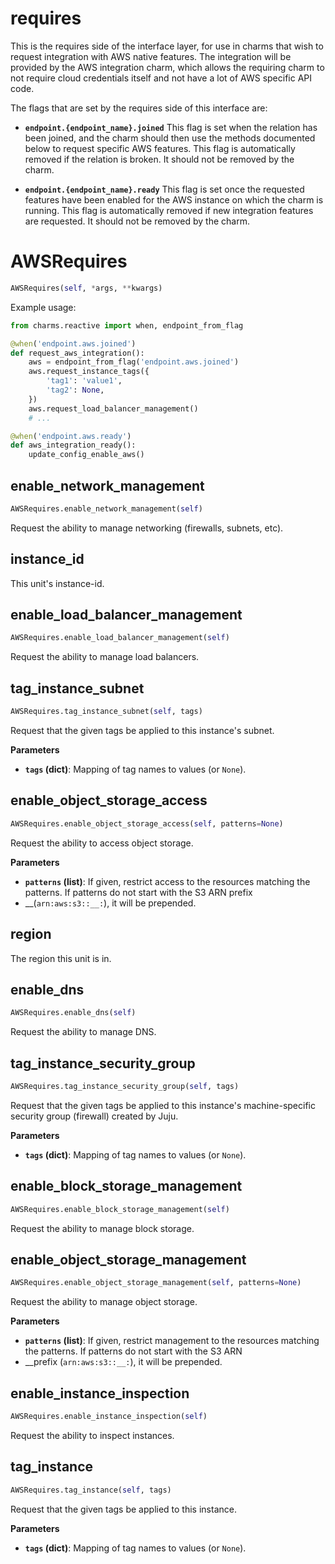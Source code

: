 <h1 id="requires">requires</h1>


This is the requires side of the interface layer, for use in charms that
wish to request integration with AWS native features.  The integration will
be provided by the AWS integration charm, which allows the requiring charm
to not require cloud credentials itself and not have a lot of AWS specific
API code.

The flags that are set by the requires side of this interface are:

* **`endpoint.{endpoint_name}.joined`** This flag is set when the relation
  has been joined, and the charm should then use the methods documented below
  to request specific AWS features.  This flag is automatically removed if
  the relation is broken.  It should not be removed by the charm.

* **`endpoint.{endpoint_name}.ready`** This flag is set once the requested
  features have been enabled for the AWS instance on which the charm is
  running.  This flag is automatically removed if new integration features
  are requested.  It should not be removed by the charm.

<h1 id="requires.AWSRequires">AWSRequires</h1>

```python
AWSRequires(self, *args, **kwargs)
```

Example usage:

```python
from charms.reactive import when, endpoint_from_flag

@when('endpoint.aws.joined')
def request_aws_integration():
    aws = endpoint_from_flag('endpoint.aws.joined')
    aws.request_instance_tags({
        'tag1': 'value1',
        'tag2': None,
    })
    aws.request_load_balancer_management()
    # ...

@when('endpoint.aws.ready')
def aws_integration_ready():
    update_config_enable_aws()
```

<h2 id="requires.AWSRequires.enable_network_management">enable_network_management</h2>

```python
AWSRequires.enable_network_management(self)
```

Request the ability to manage networking (firewalls, subnets, etc).

<h2 id="requires.AWSRequires.instance_id">instance_id</h2>


This unit's instance-id.

<h2 id="requires.AWSRequires.enable_load_balancer_management">enable_load_balancer_management</h2>

```python
AWSRequires.enable_load_balancer_management(self)
```

Request the ability to manage load balancers.

<h2 id="requires.AWSRequires.tag_instance_subnet">tag_instance_subnet</h2>

```python
AWSRequires.tag_instance_subnet(self, tags)
```

Request that the given tags be applied to this instance's subnet.

__Parameters__

- __`tags` (dict)__: Mapping of tag names to values (or `None`).

<h2 id="requires.AWSRequires.enable_object_storage_access">enable_object_storage_access</h2>

```python
AWSRequires.enable_object_storage_access(self, patterns=None)
```

Request the ability to access object storage.

__Parameters__

- __`patterns` (list)__: If given, restrict access to the resources matching
    the patterns. If patterns do not start with the S3 ARN prefix
- __(`arn:aws:s3::__:`), it will be prepended.

<h2 id="requires.AWSRequires.region">region</h2>


The region this unit is in.

<h2 id="requires.AWSRequires.enable_dns">enable_dns</h2>

```python
AWSRequires.enable_dns(self)
```

Request the ability to manage DNS.

<h2 id="requires.AWSRequires.tag_instance_security_group">tag_instance_security_group</h2>

```python
AWSRequires.tag_instance_security_group(self, tags)
```

Request that the given tags be applied to this instance's
machine-specific security group (firewall) created by Juju.

__Parameters__

- __`tags` (dict)__: Mapping of tag names to values (or `None`).

<h2 id="requires.AWSRequires.enable_block_storage_management">enable_block_storage_management</h2>

```python
AWSRequires.enable_block_storage_management(self)
```

Request the ability to manage block storage.

<h2 id="requires.AWSRequires.enable_object_storage_management">enable_object_storage_management</h2>

```python
AWSRequires.enable_object_storage_management(self, patterns=None)
```

Request the ability to manage object storage.

__Parameters__

- __`patterns` (list)__: If given, restrict management to the resources
    matching the patterns. If patterns do not start with the S3 ARN
- __prefix (`arn:aws:s3::__:`), it will be prepended.

<h2 id="requires.AWSRequires.enable_instance_inspection">enable_instance_inspection</h2>

```python
AWSRequires.enable_instance_inspection(self)
```

Request the ability to inspect instances.

<h2 id="requires.AWSRequires.tag_instance">tag_instance</h2>

```python
AWSRequires.tag_instance(self, tags)
```

Request that the given tags be applied to this instance.

__Parameters__

- __`tags` (dict)__: Mapping of tag names to values (or `None`).

